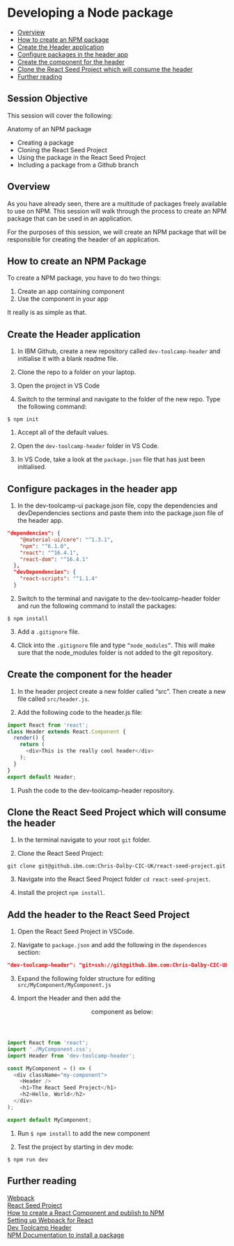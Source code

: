 # Developing a Node package

* [Overview](#overview)
* [How to create an NPM package](#how)
* [Create the Header application](#create)
* [Configure packages in the header app](#configure)
* [Create the component for the header](#header)
* [Clone the React Seed Project which will consume the header](#clone)
* [Further reading](#further)

## Session Objective
This session will cover the following:

Anatomy of an NPM package
* Creating a package
* Cloning the React Seed Project
* Using the package in the React Seed Project 
* Including a package from a Github branch

<a name="overview"></a>
## Overview
As you have already seen, there are a multitude of packages freely available to use on NPM. This session will walk through the process to create an NPM package that can be used in an application.

For the purposes of this session, we will create an NPM package that will be responsible for creating the header of an application.

<a name="how"></a>
## How to create an NPM Package
To create a NPM package, you have to do two things:

1. Create an app containing component
1. Use the component in your app

It really is as simple as that.

<a name="create"></a>
## Create the Header application
1. In IBM Github, create a new repository called `dev-toolcamp-header` and initialise it with a blank readme file.

1. Clone the repo to a folder on your laptop.

1. Open the project in VS Code

1. Switch to the terminal and navigate to the folder of the new repo.  Type the following command:

```
$ npm init
```

1. Accept all of the default values.

1. Open the `dev-toolcamp-header` folder in VS Code.  
 
1. In VS Code, take a look at the `package.json` file that has just been initialised.  

<a name="configure"></a>
## Configure packages in the header app
1. In the dev-toolcamp-ui package.json file, copy the dependencies and devDependencies sections and paste them into the package.json file of the header app.
```json
"dependencies": {
    "@material-ui/core": "^1.3.1",
    "npm": "^6.1.0",
    "react": "^16.4.1",
    "react-dom": "^16.4.1"
  },
  "devDependencies": {
    "react-scripts": "^1.1.4"
  }
```

2. Switch to the terminal and navigate to the dev-toolcamp-header folder and run the following command to install the packages:

```
$ npm install
```

3. Add a `.gitignore` file.

4. Click into the `.gitignore` file and type `“node_modules”`.  This will make sure that the node_modules folder is not added to the git repository.

<a name="header"></a>
## Create the component for the header
1. In the header project create a new folder called “src”.  Then create a new file called `src/header.js`.

1. Add the following code to the header.js file:
```javascript
import React from 'react';
class Header extends React.Component {
  render() {
    return (
      <div>This is the really cool header</div>
    );
  }
}
export default Header;
```

1. Push the code to the dev-toolcamp-header repository.

<a name="consume"></a>
## Clone the React Seed Project which will consume the header
1. In the terminal navigate to your root `git` folder.

2. Clone the React Seed Project:
```
git clone git@github.ibm.com:Chris-Dalby-CIC-UK/react-seed-project.git
```

3. Navigate into the React Seed Project folder `cd react-seed-project`.

4. Install the project `npm install`.

<a href="addheader"></a>
## Add the header to the React Seed Project
1. Open the React Seed Project in VSCode.

2. Navigate to `package.json` and add the following in the `dependences` section:
```json
"dev-toolcamp-header": "git+ssh://git@github.ibm.com:Chris-Dalby-CIC-UK/dev-toolcamp-header#master",
```

3. Expand the following folder structure for editing `src/MyComponent/MyComponent.js`

4. Import the Header and then add the <Header /> component as below:
```javascript
import React from 'react';
import './MyComponent.css';
import Header from 'dev-toolcamp-header';

const MyComponent = () => (
  <div className="my-component">
    <Header />
    <h1>The React Seed Project</h1>
    <h2>Hello, World</h2>
  </div>
);

export default MyComponent;
```

1. Run `$ npm install` to add the new component

1. Test the project by starting in dev mode:
```
$ npm run dev
```
<a name="further"></a>
## Further reading
[Webpack](https://webpack.js.org/)  
[React Seed Project](https://github.ibm.com/Chris-Dalby-CIC-UK/react-seed-project)  
[How to create a React Component and publish to NPM](https://medium.com/@BrodaNoel/how-to-create-a-react-component-and-publish-it-in-npm-668ad7d363ce)  
[Setting up Webpack for React](https://robots.thoughtbot.com/setting-up-webpack-for-react-and-hot-module-replacement)  
[Dev Toolcamp Header](https://github.ibm.com/Chris-Dalby-CIC-UK/dev-toolcamp-header)  
[NPM Documentation to install a package](https://docs.npmjs.com/cli/install)
